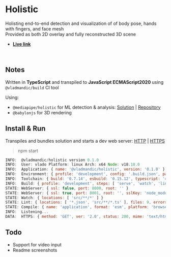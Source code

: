 # Holistic

Holisting end-to-end detection and visualization of of body pose, hands with fingers, and face mesh  
Provided as both 2D overlay and fully reconstructed 3D scene  

- [**Live link**](https://vladmandic.github.io/holistic/public/index.html)

<br>

## Notes

Written in **TypeScript** and transpiled to **JavaScript ECMAScript2020** using `@vladmandic/build` CI tool

Using:
- `@mediapipe/holistic` for ML detection & analysis: [Solution](https://google.github.io/mediapipe/solutions/holistic) | [Repository](https://github.com/google/mediapipe)
- `@babylonjs` for 3D rendering

## Install & Run

Transpiles and bundles solution and starts a dev web server: [HTTP](http://localhost:8001) | [HTTPS](https://localhost:8001)

> npm start

```js
INFO:  @vladmandic/holistic version 0.1.0
INFO:  User: vlado Platform: linux Arch: x64 Node: v18.10.0
INFO:  Application: { name: '@vladmandic/holistic', version: '0.1.0' }
INFO:  Environment: { profile: 'development', config: '.build.json', package: 'package.json', tsconfig: true, eslintrc: true, git: true }
INFO:  Toolchain: { build: '0.7.14', esbuild: '0.15.12', typescript: '4.8.4', typedoc: '0.23.19', eslint: '8.26.0' }
INFO:  Build: { profile: 'development', steps: [ 'serve', 'watch', 'lint', 'compile' ] }
STATE: WebServer: { ssl: false, port: 8000, root: '' }
STATE: WebServer: { ssl: true, port: 8001, root: '', sslKey: 'node_modules/@vladmandic/build/cert/https.key', sslCrt: 'node_modules/@vladmandic/build/cert/https.crt' }
STATE: Watch: { locations: [ 'src/**/*' ] }
STATE: Lint: { locations: [ '*.json', 'src/**/*.ts' ], files: 9, errors: 0, warnings: 0 }
STATE: Compile: { name: 'application', format: 'esm', platform: 'browser', input: 'src/index.ts', output: 'dist/index.js', files: 6, inputBytes: 94117, outputBytes: 9976829 }
INFO:  Listening...
DATA:  HTTPS: { method: 'GET', ver: '2.0', status: 200, mime: 'text/html', size: 1761, url: '/', remote: '::1' }
```

## Todo

- Support for video input
- Readme screenshots
